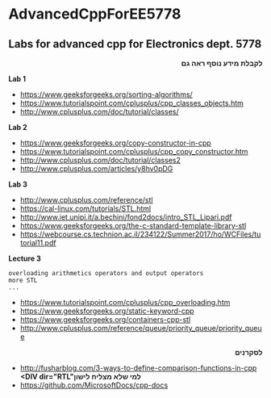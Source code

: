 # AdvancedCppForEE5778
## Labs for advanced cpp for Electronics dept. 5778  

**<DIV dir="RTL">לקבלת מידע נוסף ראה גם</DIV>**

**Lab 1**

   - https://www.geeksforgeeks.org/sorting-algorithms/
   - https://www.tutorialspoint.com/cplusplus/cpp_classes_objects.htm
   - http://www.cplusplus.com/doc/tutorial/classes/

**Lab 2**

   - https://www.geeksforgeeks.org/copy-constructor-in-cpp
   - https://www.tutorialspoint.com/cplusplus/cpp_copy_constructor.htm
   - http://www.cplusplus.com/doc/tutorial/classes2
   - http://www.cplusplus.com/articles/y8hv0pDG

**Lab 3**
   - http://www.cplusplus.com/reference/stl
   - https://cal-linux.com/tutorials/STL.html
   - http://www.iet.unipi.it/a.bechini/fond2docs/intro_STL_Lipari.pdf
   - https://www.geeksforgeeks.org/the-c-standard-template-library-stl
   - https://webcourse.cs.technion.ac.il/234122/Summer2017/ho/WCFiles/tutorial11.pdf
 
 **Lecture 3**
```
overloading arithmetics operators and output operators
more STL
...
```
- https://www.tutorialspoint.com/cplusplus/cpp_overloading.htm
- https://www.geeksforgeeks.org/static-keyword-cpp
- https://www.geeksforgeeks.org/containers-cpp-stl
- http://www.cplusplus.com/reference/queue/priority_queue/priority_queue

**<DIV dir="RTL">לסקרנים</DIV>**

- http://fusharblog.com/3-ways-to-define-comparison-functions-in-cpp
**<DIV dir="RTL"למי שלא מצליח לישון</DIV>**
- https://github.com/MicrosoftDocs/cpp-docs
